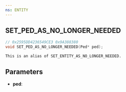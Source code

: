 ```yaml
---
ns: ENTITY
---
```

## SET_PED_AS_NO_LONGER_NEEDED

```c
// 0x2595DD4236549CE3 0x9A388380
void SET_PED_AS_NO_LONGER_NEEDED(Ped* ped);
```

```
This is an alias of SET_ENTITY_AS_NO_LONGER_NEEDED.
```

## Parameters
* **ped**:
